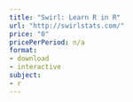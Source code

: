 ```yaml
---
title: "Swirl: Learn R in R"
url: "http://swirlstats.com/"
price: "0"
pricePerPeriod: n/a
format: 
- download
- interactive
subject: 
- r
---
```

